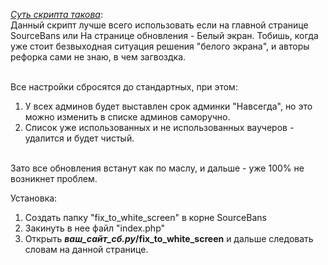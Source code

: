 *<u>Суть скрипта такова</u>*:<br />
Данный скрипт лучше всего использовать если на главной странице SourceBans или На странице обновления - Белый экран. Тобишь, когда уже стоит безвыходная ситуация решения "белого экрана", и авторы рефорка сами не знаю, в чем загвоздка.<br /><br />

Все настройки сбросятся до стандартных, при этом:<br />
   1) У всех админов будет выставлен срок админки "Навсегда", но это можно изменить в списке админов саморучно.<br />
   2) Список уже использованных и не использованных ваучеров - удалится и будет чистый.<br />
<br />
Зато все обновления встанут как по маслу, и дальше - уже 100% не возникнет проблем.<br />

Установка:<br />
1) Создать папку "fix_to_white_screen" в корне SourceBans<br />
2) Закинуть в нее файл "index.php"<br />
3) Открыть <b>*ваш_сайт_сб.ру*/fix_to_white_screen</b> и дальше следовать словам на данной странице.<br />
